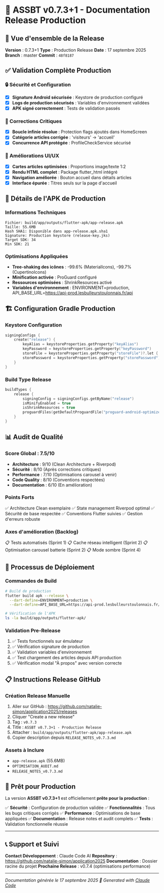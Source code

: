 # 🚀 ASSBT v0.7.3+1 - Documentation Release Production

## 🎯 Vue d'ensemble de la Release

**Version** : 0.7.3+1
**Type** : Production Release
**Date** : 17 septembre 2025
**Branch** : master
**Commit** : `48f8187`

## ✅ Validation Complète Production

### 🔒 Sécurité et Configuration
- [x] **Signature Android sécurisée** : Keystore de production configuré
- [x] **Logs de production sécurisés** : Variables d'environnement validées
- [x] **APK signé correctement** : Tests de validation passés

### 🐛 Corrections Critiques
- [x] **Boucle infinie résolue** : Protection flags ajoutés dans HomeScreen
- [x] **Catégorie articles corrigée** : 'visiteurs' → 'accueil'
- [x] **Concurrence API protégée** : ProfileCheckService sécurisé

### 🎨 Améliorations UI/UX
- [x] **Cartes articles optimisées** : Proportions image/texte 1:2
- [x] **Rendu HTML complet** : Package flutter_html intégré
- [x] **Navigation améliorée** : Bouton accueil dans détails articles
- [x] **Interface épurée** : Titres seuls sur la page d'accueil

## 📱 Détails de l'APK de Production

### Informations Techniques
```
Fichier: build/app/outputs/flutter-apk/app-release.apk
Taille: 55.6MB
Hash SHA1: Disponible dans app-release.apk.sha1
Signature: Production keystore (release-key.jks)
Target SDK: 34
Min SDK: 21
```

### Optimisations Appliquées
- **Tree-shaking des icônes** : -99.6% (MaterialIcons), -99.7% (CupertinoIcons)
- **Minification activée** : ProGuard configuré
- **Ressources optimisées** : ShrinkResources activé
- **Variables d'environnement** : ENVIRONMENT=production, API_BASE_URL=https://api-prod.lesbulleurstoulonnais.fr/api

## 🏗️ Configuration Gradle Production

### Keystore Configuration
```kotlin
signingConfigs {
    create("release") {
        keyAlias = keystoreProperties.getProperty("keyAlias")
        keyPassword = keystoreProperties.getProperty("keyPassword")
        storeFile = keystoreProperties.getProperty("storeFile")?.let { rootProject.file(it) }
        storePassword = keystoreProperties.getProperty("storePassword")
    }
}
```

### Build Type Release
```kotlin
buildTypes {
    release {
        signingConfig = signingConfigs.getByName("release")
        isMinifyEnabled = true
        isShrinkResources = true
        proguardFiles(getDefaultProguardFile("proguard-android-optimize.txt"), "proguard-rules.pro")
    }
}
```

## 📊 Audit de Qualité

### Score Global : 7.5/10
- **Architecture** : 9/10 (Clean Architecture + Riverpod)
- **Sécurité** : 8/10 (Après corrections critiques)
- **Performance** : 7/10 (Optimisations carousel à venir)
- **Code Quality** : 8/10 (Conventions respectées)
- **Documentation** : 6/10 (En amélioration)

### Points Forts
✅ Architecture Clean exemplaire
✅ State management Riverpod optimal
✅ Sécurité de base respectée
✅ Conventions Flutter suivies
✅ Gestion d'erreurs robuste

### Axes d'amélioration (Backlog)
📋 Tests automatisés (Sprint 1)
📋 Cache réseau intelligent (Sprint 2)
📋 Optimisation carousel batterie (Sprint 2)
📋 Mode sombre (Sprint 4)

## 🔄 Processus de Déploiement

### Commandes de Build
```bash
# Build de production
flutter build apk --release \
  --dart-define=ENVIRONMENT=production \
  --dart-define=API_BASE_URL=https://api-prod.lesbulleurstoulonnais.fr/api

# Vérification de l'APK
ls -la build/app/outputs/flutter-apk/
```

### Validation Pre-Release
1. ✅ Tests fonctionnels sur émulateur
2. ✅ Vérification signature de production
3. ✅ Validation variables d'environnement
4. ✅ Test chargement des articles depuis API production
5. ✅ Vérification modal "À propos" avec version correcte

## 📋 Instructions Release GitHub

### Création Release Manuelle
1. Aller sur GitHub : https://github.com/natalie-simon/application2025/releases
2. Cliquer "Create a new release"
3. Tag : `v0.7.3`
4. Title : `ASSBT v0.7.3+1 - Production Release`
5. Attacher : `build/app/outputs/flutter-apk/app-release.apk`
6. Copier description depuis `RELEASE_NOTES_v0.7.3.md`

### Assets à Inclure
- `app-release.apk` (55.6MB)
- `OPTIMISATION_AUDIT.md`
- `RELEASE_NOTES_v0.7.3.md`

## 🚀 Prêt pour Production

La version **ASSBT v0.7.3+1** est officiellement **prête pour la production** :

✅ **Sécurité** : Configuration de production validée
✅ **Fonctionnalités** : Tous les bugs critiques corrigés
✅ **Performance** : Optimisations de base appliquées
✅ **Documentation** : Release notes et audit complets
✅ **Tests** : Validation fonctionnelle réussie

---

## 📞 Support et Suivi

**Contact Développement** : Claude Code AI
**Repository** : https://github.com/natalie-simon/application2025
**Documentation** : Dossier racine du projet
**Prochaine Release** : v0.7.4 (optimisations performance)

---
*Documentation générée le 17 septembre 2025*
*🤖 Generated with [Claude Code](https://claude.ai/code)*